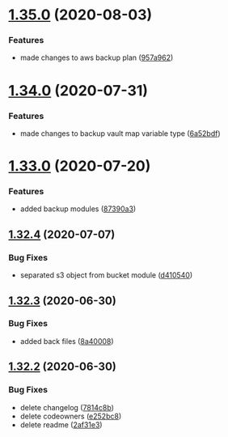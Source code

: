 # [1.35.0](https://github.com/CTSA-io/terraform-modules/compare/v1.34.0...v1.35.0) (2020-08-03)


### Features

* made changes to aws backup plan ([957a962](https://github.com/CTSA-io/terraform-modules/commit/957a96253e03d9cdd4f10ece49e4604c61906803))

# [1.34.0](https://github.com/CTSA-io/terraform-modules/compare/v1.33.0...v1.34.0) (2020-07-31)


### Features

* made changes to backup vault map variable type ([6a52bdf](https://github.com/CTSA-io/terraform-modules/commit/6a52bdf65eabf9e45c19408b7f4d1bd4cdc95f82))

# [1.33.0](https://github.com/CTSA-io/terraform-modules/compare/v1.32.4...v1.33.0) (2020-07-20)


### Features

* added backup modules ([87390a3](https://github.com/CTSA-io/terraform-modules/commit/87390a3d570c35e153aa818dc3497988fc771f8b))

## [1.32.4](https://github.com/CTSA-io/terraform-modules/compare/v1.32.3...v1.32.4) (2020-07-07)


### Bug Fixes

* separated s3 object from bucket module ([d410540](https://github.com/CTSA-io/terraform-modules/commit/d41054046b022ce4e134ac67269a903d48f5dfb0))

## [1.32.3](https://github.com/CTSA-io/terraform-modules/compare/v1.32.2...v1.32.3) (2020-06-30)


### Bug Fixes

* added back files ([8a40008](https://github.com/CTSA-io/terraform-modules/commit/8a40008f0b1d551ac180a204bbd9abb3444f43d6))

## [1.32.2](https://github.com/CTSA-io/terraform-modules/compare/v1.32.1...v1.32.2) (2020-06-30)


### Bug Fixes

* delete changelog ([7814c8b](https://github.com/CTSA-io/terraform-modules/commit/7814c8bd909dc75dd68cfb35c67ea52542e5c61d))
* delete codeowners ([e252bc8](https://github.com/CTSA-io/terraform-modules/commit/e252bc860b6a02bc96c789398bd022c88702a166))
* delete readme ([2af31e3](https://github.com/CTSA-io/terraform-modules/commit/2af31e3fd68d55e782cdfc3dd0002aa7fed0c9e1))
